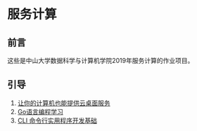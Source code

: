 # 服务计算

## 前言  
这些是中山大学数据科学与计算机学院2019年服务计算的作业项目。

## 引导  

1. [让你的计算机也能提供云桌面服务](./hw1/hw1)
2. [Go语言编程学习](./hw2/README)   
3. [CLI 命令行实用程序开发基础](./hw3/README) 